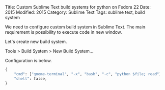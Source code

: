 Title: Custom Sublime Text build systems for python on Fedora 22
Date: 2015
Modified: 2015
Category: Sublime Text
Tags: sublime text, build system

We need to configure custom build system in Sublime Text. The main requirement is possibility to execute code in new window.

Let's create new build system.

Tools > Build System > New Build System...

Configuration is below.

```python
{
    "cmd": ["gnome-terminal", "-x", "bash", "-c", "python $file; read"], # run new terminal
    "shell": false,
} 
```